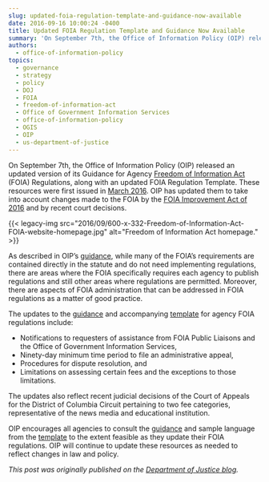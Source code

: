 ```yaml
---
slug: updated-foia-regulation-template-and-guidance-now-available
date: 2016-09-16 10:00:24 -0400
title: Updated FOIA Regulation Template and Guidance Now Available
summary: 'On September 7th, the Office of Information Policy (OIP) released an updated version of its Guidance for Agency Freedom of Information Act (FOIA) Regulations, along with an updated FOIA Regulation Template. These resources were first issued in March 2016. OIP has updated them to take into account changes made to the FOIA by the FOIA Improvement'
authors:
  - office-of-information-policy
topics:
  - governance
  - strategy
  - policy
  - DOJ
  - FOIA
  - freedom-of-information-act
  - Office of Government Information Services
  - office-of-information-policy
  - OGIS
  - OIP
  - us-department-of-justice
---
```


On September 7th, the Office of Information Policy (OIP) released an updated version of its Guidance for Agency [Freedom of Information Act](https://www.foia.gov/) (FOIA) Regulations, along with an updated FOIA Regulation Template. These resources were first issued in [March 2016](https://www.justice.gov/oip/blog/new-guidance-and-template-agency-foia-regulations-now-available). OIP has updated them to take into account changes made to the FOIA by the [FOIA Improvement Act of 2016](https://www.justice.gov/oip/freedom-information-act-5-usc-552) and by recent court decisions.

{{< legacy-img src="2016/09/600-x-332-Freedom-of-Information-Act-FOIA-website-homepage.jpg" alt="Freedom of Information Act homepage." >}}

As described in OIP’s [guidance](https://www.justice.gov/oip/oip-guidance/guidance-agency-foia-regulations), while many of the FOIA’s requirements are contained directly in the statute and do not need implementing regulations, there are areas where the FOIA specifically requires each agency to publish regulations and still other areas where regulations are permitted. Moreover, there are aspects of FOIA administration that can be addressed in FOIA regulations as a matter of good practice.

The updates to the [guidance](https://www.justice.gov/oip/oip-guidance/guidance-agency-foia-regulations) and accompanying [template](https://www.justice.gov/oip/template-agency-foia-regulations) for agency FOIA regulations include:

  * Notifications to requesters of assistance from FOIA Public Liaisons and the Office of Government Information Services,
  * Ninety-day minimum time period to file an administrative appeal,
  * Procedures for dispute resolution, and
  * Limitations on assessing certain fees and the exceptions to those limitations.

The updates also reflect recent judicial decisions of the Court of Appeals for the District of Columbia Circuit pertaining to two fee categories, representative of the news media and educational institution.

OIP encourages all agencies to consult the [guidance](https://www.justice.gov/oip/oip-guidance/guidance-agency-foia-regulations) and sample language from the [template](https://www.justice.gov/oip/template-agency-foia-regulations) to the extent feasible as they update their FOIA regulations. OIP will continue to update these resources as needed to reflect changes in law and policy.

_This post was originally published on the [Department of Justice blog](https://www.justice.gov/blogs)._